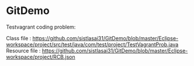 # GitDemo


Testvagrant coding problem:

Class file : https://github.com/sistlasai31/GitDemo/blob/master/Eclipse-workspace/project/src/test/java/com/test/project/TestVagrantProb.java
Resource file : https://github.com/sistlasai31/GitDemo/blob/master/Eclipse-workspace/project/RCB.json

